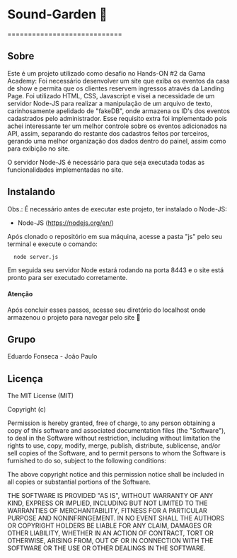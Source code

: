 # Sound-Garden 🎸
============================
## Sobre
Este é um projeto utilizado como desafio no Hands-ON #2 da Gama Academy: Foi necessário desenvolver um site que exiba os eventos da casa de show e permita que os clientes reservem ingressos através da Landing Page. Foi utilizado HTML, CSS, Javascript e visei a necessidade de um servidor Node-JS para realizar a manipulação de um arquivo de texto, carinhosamente apelidado de "fakeDB", onde armazena os ID's dos eventos cadastrados pelo administrador. Esse requisito extra foi implementado pois achei interessante ter um melhor controle sobre os eventos adicionados na API, assim, separando do restante dos cadastros feitos por terceiros, gerando uma melhor organização dos dados dentro do painel, assim como para exibição no site.

O servidor Node-JS é necessário para que seja executada todas as funcionalidades implementadas no site.

## Instalando

Obs.: É necessário antes de executar este projeto, ter instalado o Node-JS: 
* Node-JS (https://nodejs.org/en/)

Após clonado o repositório em sua máquina, acesse a pasta "js" pelo seu terminal e execute o comando:

``` bash
  node server.js
```

Em seguida seu servidor Node estará rodando na porta 8443 e o site está pronto para ser executado corretamente.

#### Atenção

Após concluir esses passos, acesse seu diretório do localhost onde armazenou o projeto para navegar pelo site 🤩


## Grupo
Eduardo Fonseca -
João Paulo

## Licença

The MIT License (MIT)

Copyright (c)

Permission is hereby granted, free of charge, to any person obtaining a copy
of this software and associated documentation files (the "Software"), to deal
in the Software without restriction, including without limitation the rights
to use, copy, modify, merge, publish, distribute, sublicense, and/or sell
copies of the Software, and to permit persons to whom the Software is
furnished to do so, subject to the following conditions:

The above copyright notice and this permission notice shall be included in
all copies or substantial portions of the Software.

THE SOFTWARE IS PROVIDED "AS IS", WITHOUT WARRANTY OF ANY KIND, EXPRESS OR
IMPLIED, INCLUDING BUT NOT LIMITED TO THE WARRANTIES OF MERCHANTABILITY,
FITNESS FOR A PARTICULAR PURPOSE AND NONINFRINGEMENT. IN NO EVENT SHALL THE
AUTHORS OR COPYRIGHT HOLDERS BE LIABLE FOR ANY CLAIM, DAMAGES OR OTHER
LIABILITY, WHETHER IN AN ACTION OF CONTRACT, TORT OR OTHERWISE, ARISING FROM,
OUT OF OR IN CONNECTION WITH THE SOFTWARE OR THE USE OR OTHER DEALINGS IN
THE SOFTWARE.
